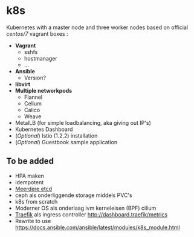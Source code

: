 # k8s
Kubernetes with a master node and three worker nodes based on official _centos/7_ vagrant boxes :
* **Vagrant**
  * sshfs
  * hostmanager
  * ...
* **Ansible**
  * Version?
* **libvirt**
* **Multiple networkpods**
  * Flannel
  * Celium
  * Calico
  * Weave
* MetalLB (for simple loadbalancing, aka giving out IP's)
* Kubernetes Dashboard
* (_Optional_) Istio (1.2.2) installation
* (_Optional_) Guestbook sample application

## To be added
 * HPA maken
 * idempotent
 * [Meerdere etcd](https://kubernetes.io/docs/setup/production-environment/tools/kubeadm/setup-ha-etcd-with-kubeadm/)
 * ceph als onderliggende storage middels PVC's
 * k8s from scratch
 * Moderner OS als onderlaag ivm kerneleisen (BPF) cilium
 * [Traefik](https://traefik.io/) als ingress controller http://dashboard.traefik/metrics
 * Rewrite to use https://docs.ansible.com/ansible/latest/modules/k8s_module.html
